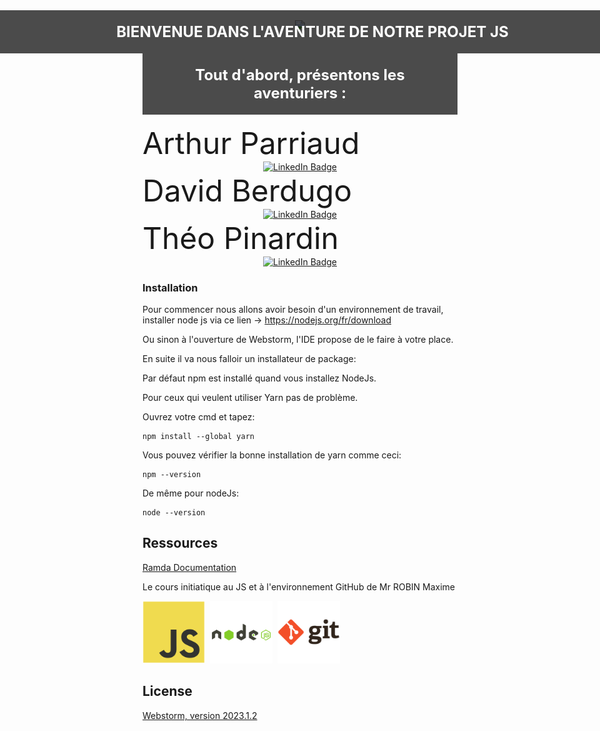  


<div id="header" align="center">
    <h1 style="position: absolute; top: 0; left: 0; width: 100%; text-align: center; color: white; font-size: 24px; padding: 20px; background-color: rgba(0, 0, 0, 0.7);">BIENVENUE DANS L'AVENTURE DE NOTRE PROJET JS</h1>
  <img src="https://media.giphy.com/media/hu1TLAaubiak9S4GT6/giphy.gif" width="600"/>
</div>
<div id="badges" align="center">
  <h1 style="color: white; font-size: 24px; padding: 20px; background-color: rgba(0, 0, 0, 0.7);">Tout d'abord, présentons les aventuriers :</h1>
</div>
<span style="font-size: 48px;">Arthur Parriaud</span>
<div>
    <a href="https://www.linkedin.com/in/arthur-parriaud-343a281a8/" style="display: flex; justify-content: center; align-items: center;">
        <img src="https://img.shields.io/badge/LinkedIn-blue?style=for-the-badge&logo=linkedin&logoColor=white" alt="LinkedIn Badge"/>
      </a>  
 </div>
<span style="font-size: 48px;">David Berdugo</span>
<div>
    <a href="https://www.linkedin.com/in/david-berdugo-/" style="display: flex; justify-content: center; align-items: center;">
        <img src="https://img.shields.io/badge/LinkedIn-blue?style=for-the-badge&logo=linkedin&logoColor=white" alt="LinkedIn Badge"/>
      </a>  
 </div>
<span style="font-size: 48px;">Théo Pinardin</span>
 <div>
    <a href="https://www.linkedin.com/in/th%C3%A9o-pinardin-728884209/" style="display: flex; justify-content: center; align-items: center;">
        <img src="https://img.shields.io/badge/LinkedIn-blue?style=for-the-badge&logo=linkedin&logoColor=white" alt="LinkedIn Badge"/>
      </a>  
 </div>
</div>


### Installation
Pour commencer nous allons avoir besoin d'un environnement de travail, installer node js via ce lien ->
https://nodejs.org/fr/download

Ou sinon à l'ouverture de Webstorm, l'IDE propose de le faire à votre place.

En suite il va nous falloir un installateur de package:

Par défaut npm est installé quand vous installez NodeJs.

Pour ceux qui veulent utiliser Yarn pas de problème.

Ouvrez votre cmd et tapez:

    npm install --global yarn
    
Vous pouvez vérifier la bonne installation de yarn comme ceci:

    npm --version
   
De même pour nodeJs:

    node --version


## Ressources

[Ramda Documentation](https://ramdajs.com/docs/)

Le cours initiatique au JS et à l'environnement GitHub de Mr ROBIN Maxime

<div>
  <img src="https://github.com/devicons/devicon/blob/master/icons/javascript/javascript-original.svg" title="JavaScript" alt="JavaScript" width="100" height="100"/>&nbsp;
  <img src="https://github.com/devicons/devicon/blob/master/icons/nodejs/nodejs-original-wordmark.svg" title="NodeJS" alt="NodeJS" width="100" height="100"/>&nbsp;
  <img src="https://github.com/devicons/devicon/blob/master/icons/git/git-original-wordmark.svg" title="Git" **alt="Git" width="100" height="100"/>
</div>

## License

[Webstorm, version 2023.1.2](https://www.jetbrains.com/webstorm/promo/)

